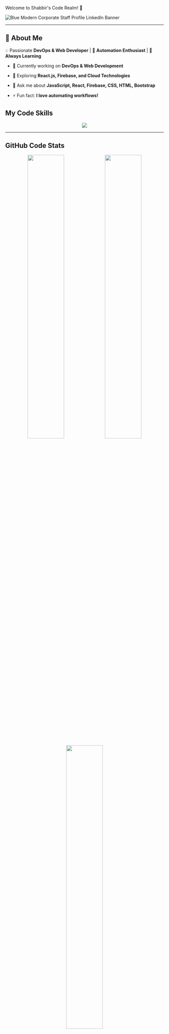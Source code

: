 Welcome to Shabbir's Code Realm! 🚀

![Blue Modern Corporate Staff Profile LinkedIn Banner](https://github.com/user-attachments/assets/0997bdee-23da-4c6f-aa7b-0615bdcdfc8b)


---


## 🚀 About Me

💡 Passionate **DevOps & Web Developer** | 🔧 **Automation Enthusiast** | 🎯 **Always Learning**



- 🔭 Currently working on **DevOps & Web Development**

- 🌱 Exploring **React.js, Firebase, and Cloud Technologies**

- 💬 Ask me about **JavaScript, React, Firebase, CSS, HTML, Bootstrap**

- ⚡ Fun fact: **I love automating workflows!**




## My Code Skills

<div align="center">
  <img src="https://skillicons.dev/icons?i=js,react,firebase,css,html,bootstrap,git,github,docker,aws,nodejs,tailwind" />
</div>

---

## GitHub Code Stats

<div align="center">
  <img src="https://github-readme-stats.vercel.app/api?username=SHABBIR-devOps&show_icons=true&theme=radical" width="48%"/>
  <img src="https://streak-stats.demolab.com?user=SHABBIR-devOps&theme=radical" width="48%"/>
</div>

<div align="center">
  <img src="https://github-readme-stats.vercel.app/api/top-langs/?username=SHABBIR-devOps&layout=compact&theme=vue-dark" width="48%"/>
</div>


---

📈 Contribution Graph

<div align="center">
  <img src="https://github-readme-activity-graph.vercel.app/graph?username=SHABBIR-devOps&theme=dracula" />
</div>

##  Connect With Me

<div align="center">
  <a href="https://github.com/SHABBIR-devOps" target="_blank"><img src="https://img.shields.io/badge/GitHub-171515?style=for-the-badge&logo=github&logoColor=white"/></a>
  <a href="https://facebook.com/" target="_blank"><img src="https://img.shields.io/badge/Facebook-%231877F2.svg?style=for-the-badge&logo=facebook&logoColor=white"/></a>
  <a href="https://www.linkedin.com/in/SHABBIR-devOps/" target="_blank"><img src="https://img.shields.io/badge/LinkedIn-%230077B5.svg?style=for-the-badge&logo=linkedin&logoColor=white"/></a>
</div>

---

##  Profile Views

<div align="center">
  <img src="https://komarev.com/ghpvc/?username=SHABBIR-devOps&color=2596be"/>
</div>
---

🔥 **If you find my repositories useful, don't forget to give them a star!** 🚀
